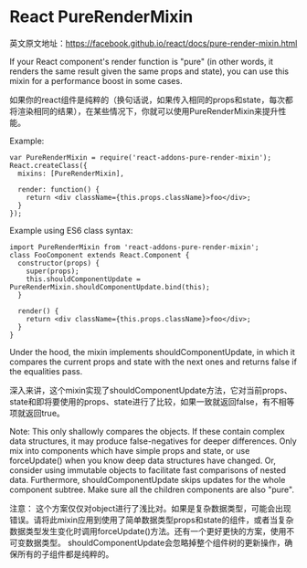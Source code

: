 # React PureRenderMixin

英文原文地址：https://facebook.github.io/react/docs/pure-render-mixin.html

If your React component's render function is "pure" (in other words, it renders the same result given the same props and state), you can use this mixin for a performance boost in some cases.

如果你的react组件是纯粹的（换句话说，如果传入相同的props和state，每次都将渲染相同的结果），在某些情况下，你就可以使用PureRenderMixin来提升性能。

Example:

```
var PureRenderMixin = require('react-addons-pure-render-mixin');
React.createClass({
  mixins: [PureRenderMixin],

  render: function() {
    return <div className={this.props.className}>foo</div>;
  }
});
```

Example using ES6 class syntax:

```
import PureRenderMixin from 'react-addons-pure-render-mixin';
class FooComponent extends React.Component {
  constructor(props) {
    super(props);
    this.shouldComponentUpdate = PureRenderMixin.shouldComponentUpdate.bind(this);
  }

  render() {
    return <div className={this.props.className}>foo</div>;
  }
}
```

Under the hood, the mixin implements shouldComponentUpdate, in which it compares the current props and state with the next ones and returns false if the equalities pass.

深入来讲，这个mixin实现了shouldComponentUpdate方法，它对当前props、state和即将要使用的props、state进行了比较，如果一致就返回false，有不相等项就返回true。

Note:
This only shallowly compares the objects. If these contain complex data structures, it may produce false-negatives for deeper differences. Only mix into components which have simple props and state, or use forceUpdate() when you know deep data structures have changed. Or, consider using immutable objects to facilitate fast comparisons of nested data.
Furthermore, shouldComponentUpdate skips updates for the whole component subtree. Make sure all the children components are also "pure".

注意：
这个方案仅仅对object进行了浅比对。如果是复杂数据类型，可能会出现错误。请将此mixin应用到使用了简单数据类型props和state的组件，或者当复杂数据类型发生变化时调用forceUpdate()方法。还有一个更好更快的方案，使用不可变数据类型。
shouldComponentUpdate会忽略掉整个组件树的更新操作，确保所有的子组件都是纯粹的。


